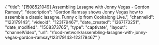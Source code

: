 {
    "title": "[1508521049] Assembling Lasagne with Jonny Vegas - Gordon Ramsay",
    "description": "Gordon Ramsay shows Jonny Vegas how to assemble a classic lasagne. Funny cilp from Cookalong Live.",
    "channelid": "123179143",
    "videoid": "123179467",
    "date_created": "1267173251",
    "date_modified": "1508373765",
    "type": "captivate",
    "layout": "channelVideo",
    "url": "\/food-network\/assembling-lasagne-with-jonny-vegas-gordon-ramsay\/123179143-123179467"
}